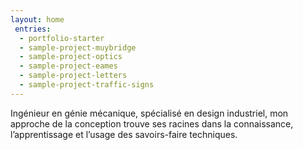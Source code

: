 ```yaml
---
layout: home
 entries:
  - portfolio-starter
  - sample-project-muybridge
  - sample-project-optics
  - sample-project-eames
  - sample-project-letters
  - sample-project-traffic-signs
---
```


 Ingénieur en génie mécanique, spécialisé en design industriel, mon approche de la conception trouve ses racines dans la connaissance, l’apprentissage et l’usage des savoirs-faire techniques.
